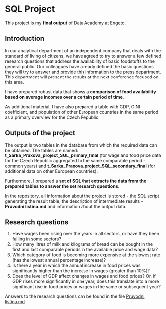 # SQL Project

This project is my **final output** of Data Academy at Engeto.

## Introduction

In our analytical department of an independent company that deals with the standard of living of citizens, we have agreed to try to answer a few defined research questions that address the availability of basic foodstuffs to the general public. Our colleagues have already defined the basic questions they will try to answer and provide this information to the press department. This department will present the results at the next conference focused on this area.

I have prepared robust data that shows a **comparison of food availability based on average incomes over a certain period of time**.

As additional material, I have also prepared a table with GDP, GINI coefficient, and population of other European countries in the same period as a primary overview for the Czech Republic.

## Outputs of the project

The output is two tables in the database from which the required data can be obtained. The tables are named: **t_Sarka_Praxova_project_SQL_primary_final** (for wage and food price data for the Czech Republic aggregated to the same comparable period - common years) and **t_Sarka_Praxova_project_SQL_secondary_final** (for additional data on other European countries).

Furthermore, I prepared a **set of SQL that extracts the data from the prepared tables to answer the set research questions**.

In the repository, all information about the project is stored - the SQL script generating the result table, the description of intermediate results - **Pruvodni listina.md**  and information about the output data.

##  Research questions
1. Have wages been rising over the years in all sectors, or have they been falling in some sectors?
2. How many litres of milk and kilograms of bread can be bought in the first and last comparable periods in the available price and wage data?
3. Which category of food is becoming more expensive at the slowest rate (has the lowest annual percentage increase)?
4. Is there a year in which the annual increase in food prices was significantly higher than the increase in wages (greater than 10%)?
5. Does the level of GDP affect changes in wages and food prices? Or, if GDP rises more significantly in one year, does this translate into a more significant rise in food prices or wages in the same or subsequent year?

Answers to the research questions can be found in the file [Pruvodni listina.md](https://github.com/Sarka8/sql_project/blob/main/Pruvodni%20listina.md)
